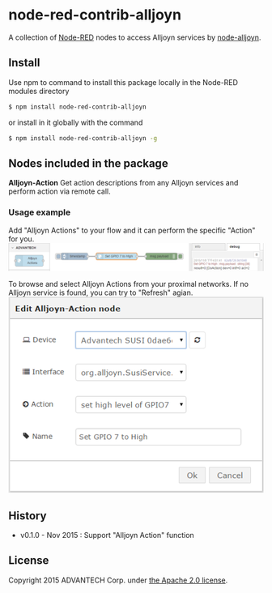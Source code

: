 # node-red-contrib-alljoyn
A collection of [Node-RED](http://nodered.org) nodes to access Alljoyn services by [node-alljoyn](https://www.npmjs.com/package/node-alljoyn).

## Install
Use npm to command to install this package locally in the Node-RED modules directory
```bash
$ npm install node-red-contrib-alljoyn
```
or install in it globally with the command
```bash
$ npm install node-red-contrib-alljoyn -g
```

## Nodes included in the package
**Alljoyn-Action** Get action descriptions from any Alljoyn services and perform action via remote call.

### Usage example
Add "Alljoyn Actions" to your flow and it can perform the specific "Action" for you.  
![Flow](./png/action-flow.png)

To browse and select Alljoyn Actions from your proximal networks.
If no Alljoyn service is found, you can try to "Refresh" agian.  
![Dialog](./png/action-dialog.png)

## History
- v0.1.0 - Nov 2015 : Support "Alljoyn Action" function

## License
Copyright 2015 ADVANTECH Corp. under [the Apache 2.0 license](LICENSE).
